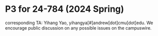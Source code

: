 # P3 for 24-784 (2024 Spring)

corresponding TA: Yihang Yao, yihangya[#]andrew[dot]cmu[dot]edu. We encourage public discussion on any possible issues on the campuswire.